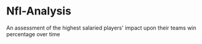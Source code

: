 # Nfl-Analysis
An assessment of the highest salaried players' impact upon their teams win percentage over time
